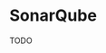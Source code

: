 # SonarQube

TODO

<!-- ## Structure

**Refer:** `./azure-pipelines.yml`

```yml
---
trigger:
  - main

pool:
  vmImage: ubuntu-latest

variables:
  imageName: pipelines-javascript-docker

steps:
  - task: Docker@2
    displayName: Build an image
    inputs:
      repository: $(imageName)
      command: build
      Dockerfile: ./.devops/docker/Dockerfile
``` -->
